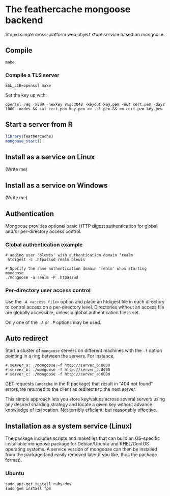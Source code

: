# The feathercache mongoose backend

Stupid simple cross-platform web object store service based on mongoose.

## Compile
```
make
```

### Compile a TLS server
```
SSL_LIB=openssl make
```
Set the key up with:
```
openssl req -x509 -newkey rsa:2048 -keyout key.pem -out cert.pem -days 1000 -nodes && cat cert.pem key.pem >> ssl.pem && rm cert.pem key.pem
```

## Start a server from R

```r
library(feathercache)
mongoose_start()
```

## Install as a service on Linux

(Write me)

## Install as a service on Windows
(Write me)

## Authentication

Mongoose provides optional basic HTTP digest authentication for global and/or
per-directory access control.

### Global authentication example

```
# adding user 'blewis' with authentication domain 'realm'
 htdigest -c .htpasswd realm blewis

# Specify the same authentication domain 'realm' when starting mongoose
./mongoose -a realm -P .htpasswd
```

### Per-directory user access control

Use the `-A <access file>` option and place an htdigest file in each directory
to control access on a per-directory level. Directories without an access file
are globally accessible, unless a global authentication file is set.

Only one of the `-A` or `-P` options may be used.


## Auto redirect

Start a cluster of `mongoose` servers on different machines with the `-f`
option pointing in a ring between the servers. For instance,
```
# server_a: ./mongoose -f http://server_b:8000
# server_b: ./mongoose -f http://server_c:8000
# server_c: ./mongoose -f http://server_a:8000
```

GET requests (`uncache` in the R package) that result in "404 not found"
errors are returned to the client as redirects to the next server.

This simple approach lets you store key/values across several servers using any
desired sharding strategy and locate a given key without advance knowledge of
its location. Not terribly efficient, but reasonably effective.


## Installation as a system service (Linux)

The package includes scripts and makefiles that can build an OS-specific
installable mongoose package for Debian/Ubuntu and RHEL/CentOS operating
systems. A service version of mongoose can then be installed from the
package (and easily removed later if you like, thus the package format).



### Ubuntu

```
sudo apt-get install ruby-dev
sudo gem install fpm
```
